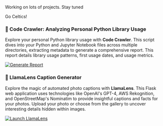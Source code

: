 Working on lots of projects. Stay tuned

Go Celtics!

### 🐍 Code Crawler: Analyzing Personal Python Library Usage

Explore your personal Python library usage with **Code Crawler**. This script dives into your Python and Jupyter Notebook files across multiple directories, extracting metadata to generate a comprehensive report. This report details library usage patterns, first usage dates, and usage metrics.

[![Generate Report](https://img.shields.io/badge/Generate-Report-blue?style=for-the-badge&logo=python)]([https://github.com/bme3412/pythonic-journey](https://github.com/bme3412/AI_Projects_with_Python/tree/main/code_crawl))

### 📸 LlamaLens Caption Generator

Explore the magic of automated photo captions with **LlamaLens**. This Flask web application uses technologies like OpenAI's GPT-4, AWS Rekognition, and OpenStreetMap's Nominatim to provide insightful captions and facts for your photos. Upload your photo or choose from the gallery to uncover interesting details hidden within images.

[![Launch LlamaLens](https://img.shields.io/badge/Launch-LlamaLens-blue?style=for-the-badge&logo=appveyor)](http://localhost:5000)
